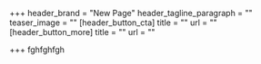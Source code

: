 +++
header_brand = "New Page"
header_tagline_paragraph = ""
teaser_image = ""
[header_button_cta]
title = ""
url = ""
[header_button_more]
title = ""
url = ""

+++
fghfghfgh